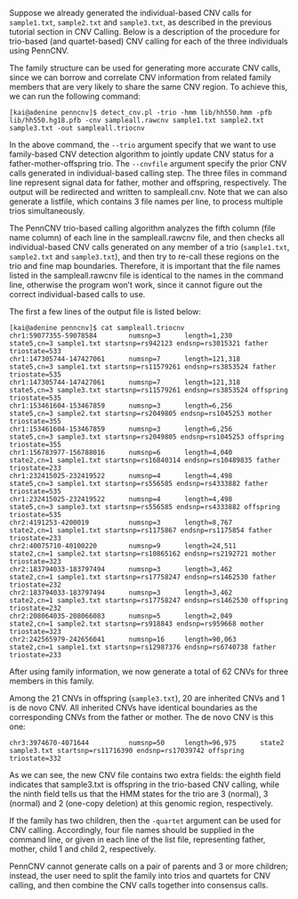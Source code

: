 Suppose we already generated the individual-based CNV calls for `sample1.txt`, `sample2.txt` and `sample3.txt`, as described in the previous tutorial section in CNV Calling. Below is a description of the procedure for trio-based (and quartet-based) CNV calling for each of the three individuals using PennCNV.
                            
The family structure can be used for generating more accurate CNV calls, since we can borrow and correlate CNV information from related family members that are very likely to share the same CNV region. To achieve this, we can run the following command:

```
[kai@adenine penncnv]$ detect_cnv.pl -trio -hmm lib/hh550.hmm -pfb lib/hh550.hg18.pfb -cnv sampleall.rawcnv sample1.txt sample2.txt sample3.txt -out sampleall.triocnv
```

In the above command, the `--trio` argument specify that we want to use family-based CNV detection algorithm to jointly update CNV status for a father-mother-offspring trio. The `--cnvfile` argument specify the prior CNV calls generated in individual-based calling step. The three files in command line represent signal data for father, mother and offspring, respectively. The output will be redirected and written to sampleall.cnv. Note that we can also generate a listfile, which contains 3 file names per line, to process multiple trios simultaneously.

The PennCNV trio-based calling algorithm analyzes the fifth column (file name column) of each line in the sampleall.rawcnv file, and then checks all individual-based CNV calls generated on any member of a trio (`sample1.txt`, `sample2.txt` and `sample3.txt`), and then try to re-call these regions on the trio and fine map boundaries. Therefore, it is important that the file names listed in the sampleall.rawcnv file is identical to the names in the command line, otherwise the program won’t work, since it cannot figure out the correct individual-based calls to use.

The first a few lines of the output file is listed below:

```
[kai@adenine penncnv]$ cat sampleall.triocnv
chr1:59077355-59078584        numsnp=3      length=1,230       state5,cn=3 sample1.txt startsnp=rs942123 endsnp=rs3015321 father triostate=533
chr1:147305744-147427061      numsnp=7      length=121,318     state5,cn=3 sample1.txt startsnp=rs11579261 endsnp=rs3853524 father triostate=535
chr1:147305744-147427061      numsnp=7      length=121,318     state5,cn=3 sample3.txt startsnp=rs11579261 endsnp=rs3853524 offspring triostate=535
chr1:153461604-153467859      numsnp=3      length=6,256       state5,cn=3 sample2.txt startsnp=rs2049805 endsnp=rs1045253 mother triostate=355
chr1:153461604-153467859      numsnp=3      length=6,256       state5,cn=3 sample3.txt startsnp=rs2049805 endsnp=rs1045253 offspring triostate=355
chr1:156783977-156788016      numsnp=6      length=4,040       state2,cn=1 sample1.txt startsnp=rs16840314 endsnp=rs10489835 father triostate=233
chr1:232415025-232419522      numsnp=4      length=4,498       state5,cn=3 sample1.txt startsnp=rs556585 endsnp=rs4333882 father triostate=535
chr1:232415025-232419522      numsnp=4      length=4,498       state5,cn=3 sample3.txt startsnp=rs556585 endsnp=rs4333882 offspring triostate=535
chr2:4191253-4200019          numsnp=3      length=8,767       state2,cn=1 sample1.txt startsnp=rs1175867 endsnp=rs1175854 father triostate=233
chr2:40075710-40100220        numsnp=9      length=24,511      state2,cn=1 sample2.txt startsnp=rs10865162 endsnp=rs2192721 mother triostate=323
chr2:183794033-183797494      numsnp=3      length=3,462       state2,cn=1 sample1.txt startsnp=rs17758247 endsnp=rs1462530 father triostate=232
chr2:183794033-183797494      numsnp=3      length=3,462       state2,cn=1 sample3.txt startsnp=rs17758247 endsnp=rs1462530 offspring triostate=232
chr2:208064035-208066083      numsnp=5      length=2,049       state2,cn=1 sample2.txt startsnp=rs918843 endsnp=rs959668 mother triostate=323
chr2:242565979-242656041      numsnp=16     length=90,063      state2,cn=1 sample1.txt startsnp=rs12987376 endsnp=rs6740738 father triostate=233
```

After using family information, we now generate a total of 62 CNVs for three members in this family.

Among the 21 CNVs in offspring (`sample3.txt`), 20 are inherited CNVs and 1 is de novo CNV. All inherited CNVs have identical boundaries as the corresponding CNVs from the father or mother. The de novo CNV is this one:

```
chr3:3974670-4071644          numsnp=50     length=96,975      state2  sample3.txt startsnp=rs11716390 endsnp=rs17039742 offspring triostate=332
```

As we can see, the new CNV file contains two extra fields: the eighth field indicates that sample3.txt is offspring in the trio-based CNV calling, while the ninth field tells us that the HMM states for the trio are 3 (normal), 3 (normal) and 2 (one-copy deletion) at this genomic region, respectively.

If the family has two children, then the `-quartet` argument can be used for CNV calling. Accordingly, four file names should be supplied in the command line, or given in each line of the list file, representing father, mother, child 1 and child 2, respectively.

PennCNV cannot generate calls on a pair of parents and 3 or more children; instead, the user need to split the family into trios and quartets for CNV calling, and then combine the CNV calls together into consensus calls.

